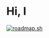 # Hi, I

[![roadmap.sh](https://roadmap.sh/card/wide/669e52f49a21cb3c68b6cb08?variant=dark)](https://roadmap.sh)
